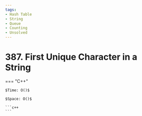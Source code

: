 ```yaml
---
tags:
- Hash Table
- String
- Queue
- Counting
- Unsolved
---
```



# 387. First Unique Character in a String

=== "C++"

    $Time: O()$

    $Space: O()$

    ```c++
    ```